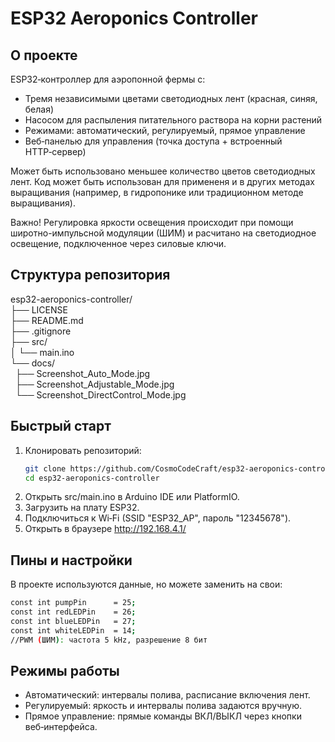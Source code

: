 # ESP32 Aeroponics Controller

## О проекте
ESP32‑контроллер для аэропонной фермы с:
- Тремя независимыми цветами светодиодных лент (красная, синяя, белая)
- Насосом для распыления питательного раствора на корни растений
- Режимами: автоматический, регулируемый, прямое управление
- Веб‑панелью для управления (точка доступа + встроенный HTTP‑сервер)


Может быть использовано меньшее количество цветов светодиодных лент. Код может быть использован для примененя и в других методах выращивания (например, в гидропонике или традиционном методе выращивания).

Важно! Регулировка яркости освещения происходит при помощи широтно-импульсной модуляции (ШИМ) и расчитано на светодиодное освещение, подключенное через силовые ключи.

## Структура репозитория
esp32-aeroponics-controller/  
├── LICENSE  
├── README.md  
├── .gitignore  
├── src/  
│ └── main.ino  
└── docs/  
  ├── Screenshot_Auto_Mode.jpg  
  ├── Screenshot_Adjustable_Mode.jpg    
  └── Screenshot_DirectControl_Mode.jpg

## Быстрый старт
1. Клонировать репозиторий:
   ```bash
   git clone https://github.com/CosmoCodeCraft/esp32-aeroponics-controller.git
   cd esp32-aeroponics-controller
2. Открыть src/main.ino в Arduino IDE или PlatformIO.
3. Загрузить на плату ESP32.
4. Подключиться к Wi‑Fi (SSID "ESP32_AP", пароль "12345678").
5. Открыть в браузере http://192.168.4.1/

## Пины и настройки
В проекте используются данные, но можете заменить на свои:
   ```bash
   const int pumpPin      = 25;
   const int redLEDPin    = 26;
   const int blueLEDPin   = 27;
   const int whiteLEDPin  = 14;
   //PWM (ШИМ): частота 5 kHz, разрешение 8 бит
   ```
## Режимы работы
- Автоматический: интервалы полива, расписание включения лент.
- Регулируемый: яркость и интервалы полива задаются вручную.
- Прямое управление: прямые команды ВКЛ/ВЫКЛ через кнопки веб‑интерфейса.
